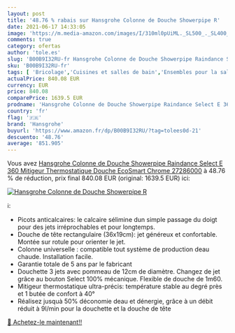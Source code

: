 ```yaml
---
layout: post
title: '48.76 % rabais sur Hansgrohe Colonne de Douche Showerpipe R'
date: 2021-06-17 14:33:05
image: 'https://m.media-amazon.com/images/I/310ml0pUiML._SL500_._SL400_.jpg'
comments: true
category: ofertas
author: 'tole.es'
slug: 'B00B9I32RU-fr Hansgrohe Colonne de Douche Showerpipe Raindance Select E...'
sku: 'B00B9I32RU-fr'
tags: [ 'Bricolage','Cuisines et salles de bain','Ensembles pour la salle de bain','Installations salles de bain','Robinets de douche','Robinets de douche et de baignoire','Systèmes de baignoire et de douche','hansgrohe', ]
actualPrice: 840.08 EUR
currency: EUR
price: 840.08
comparePrice: 1639.5 EUR
prodname: 'Hansgrohe Colonne de Douche Showerpipe Raindance Select E 360 Mitigeur Thermostatique Douche EcoSmart Chrome 27286000'
country: 'fr'
flag: '🇫🇷'
brand: 'Hansgrohe'
buyurl: 'https://www.amazon.fr/dp/B00B9I32RU/?tag=tolees0d-21'
descuento: '48.76'
average: '851.905'
---
```


Vous avez [Hansgrohe Colonne de Douche Showerpipe Raindance Select E 360 Mitigeur Thermostatique Douche EcoSmart Chrome 27286000](https://www.amazon.fr/dp/B00B9I32RU/?tag=tolees0d-21)  à  48.76 % de réduction, prix final  840.08 EUR (original: 1639.5 EUR) ici:

[![Hansgrohe Colonne de Douche Showerpipe R](https://m.media-amazon.com/images/I/310ml0pUiML._SL500_._SL400_.jpg)](https://www.amazon.fr/dp/B00B9I32RU/?tag=tolees0d-21)

ℹ️:

- Picots anticalcaires: le calcaire sélimine dun simple passage du doigt pour des jets irréprochables et pour longtemps.
- Douche de tête rectangulaire (36x19cm): jet généreux et confortable. Montée sur rotule pour orienter le jet.
- Colonne universelle : compatible tout système de production deau chaude. Installation facile.
- Garantie totale de 5 ans par le fabricant
- Douchette 3 jets avec pommeau de 12cm de diamètre. Changez de jet grâce au bouton Select 100% mécanique. Flexible de douche de 1m60.
- Mitigeur thermostatique ultra-précis: température stable au degré près et 1 butée de confort à 40°
- Réalisez jusquà 50% déconomie deau et dénergie, grâce à un débit réduit à 9l/min pour la douchette et la douche de tête

[🛒 Achetez-le maintenant!!](https://www.amazon.fr/dp/B00B9I32RU/?tag=tolees0d-21)
